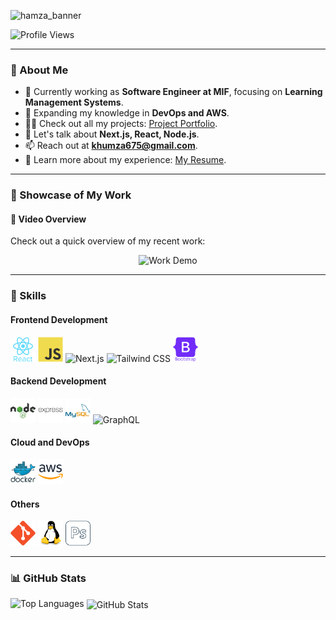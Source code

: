 
![hamza_banner](https://github.com/user-attachments/assets/79f4a383-f767-422b-aaec-01191fba2ea4)

<p align="left">
  <img src="https://komarev.com/ghpvc/?username=hamza-ahmed1&label=Profile%20views&color=0e75b6&style=flat" alt="Profile Views" />
</p>

---

### 🚀 About Me  
- 🔭 Currently working as **Software Engineer at MIF**, focusing on **Learning Management Systems**.  
- 🌱 Expanding my knowledge in **DevOps and AWS**.  
- 👨‍💻 Check out all my projects: [Project Portfolio](examplelink).  
- 💬 Let's talk about **Next.js, React, Node.js**.  
- 📫 Reach out at **khumza675@gmail.com**.  
- 📄 Learn more about my experience: [My Resume](examplelink).  

---

### 🌟 Showcase of My Work  
#### 🎥 Video Overview  
Check out a quick overview of my recent work:  
<p align="center">
  <img src="https://media.giphy.com/media/xT9IgzoKnwFNmISR8I/giphy.gif" alt="Work Demo" width="600" />
</p>  

---

### 💼 Skills  
#### Frontend Development  
<p align="left">
  <img src="https://raw.githubusercontent.com/devicons/devicon/master/icons/react/react-original-wordmark.svg" alt="React" width="40" height="40"/> 
  <img src="https://raw.githubusercontent.com/devicons/devicon/master/icons/javascript/javascript-original.svg" alt="JavaScript" width="40" height="40"/> 
  <img src="https://cdn.worldvectorlogo.com/logos/nextjs-2.svg" alt="Next.js" width="40" height="40"/> 
  <img src="https://www.vectorlogo.zone/logos/tailwindcss/tailwindcss-icon.svg" alt="Tailwind CSS" width="40" height="40"/>
  <img src="https://raw.githubusercontent.com/devicons/devicon/master/icons/bootstrap/bootstrap-plain-wordmark.svg" alt="Bootstrap" width="40" height="40"/>
</p>

#### Backend Development  
<p align="left">
  <img src="https://raw.githubusercontent.com/devicons/devicon/master/icons/nodejs/nodejs-original-wordmark.svg" alt="Node.js" width="40" height="40"/>
  <img src="https://raw.githubusercontent.com/devicons/devicon/master/icons/express/express-original-wordmark.svg" alt="Express.js" width="40" height="40"/> 
  <img src="https://raw.githubusercontent.com/devicons/devicon/master/icons/mysql/mysql-original-wordmark.svg" alt="MySQL" width="40" height="40"/>
  <img src="https://www.vectorlogo.zone/logos/graphql/graphql-icon.svg" alt="GraphQL" width="40" height="40"/> 
</p>

#### Cloud and DevOps  
<p align="left">
  <img src="https://raw.githubusercontent.com/devicons/devicon/master/icons/docker/docker-original-wordmark.svg" alt="Docker" width="40" height="40"/>
  <img src="https://raw.githubusercontent.com/devicons/devicon/master/icons/amazonwebservices/amazonwebservices-original-wordmark.svg" alt="AWS" width="40" height="40"/>
</p>

#### Others  
<p align="left">
  <img src="https://raw.githubusercontent.com/devicons/devicon/master/icons/git/git-original.svg" alt="Git" width="40" height="40"/>
  <img src="https://raw.githubusercontent.com/devicons/devicon/master/icons/linux/linux-original.svg" alt="Linux" width="40" height="40"/>
  <img src="https://raw.githubusercontent.com/devicons/devicon/master/icons/photoshop/photoshop-line.svg" alt="Photoshop" width="40" height="40"/> 
</p>

---

### 📊 GitHub Stats  
<p><img align="left" src="https://github-readme-stats.vercel.app/api/top-langs?username=hamza-ahmed1&show_icons=true&locale=en&layout=compact" alt="Top Languages" /></p>

<p>&nbsp;<img align="center" src="https://github-readme-stats.vercel.app/api?username=hamza-ahmed1&show_icons=true&locale=en" alt="GitHub Stats" /></p>
